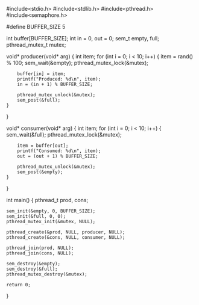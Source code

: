 #include<stdio.h>
#include<stdlib.h>
#include<pthread.h>
#include<semaphore.h>

#define BUFFER_SIZE 5

int buffer[BUFFER_SIZE];
int in = 0, out = 0;
sem_t empty, full;
pthread_mutex_t mutex;

void* producer(void* arg) {
    int item;
    for (int i = 0; i < 10; i++) {
        item = rand() % 100;
        sem_wait(&empty);
        pthread_mutex_lock(&mutex);

        buffer[in] = item;
        printf("Produced: %d\n", item);
        in = (in + 1) % BUFFER_SIZE;

        pthread_mutex_unlock(&mutex);
        sem_post(&full);
    }
}

void* consumer(void* arg) {
    int item;
    for (int i = 0; i < 10; i++) {
        sem_wait(&full);
        pthread_mutex_lock(&mutex);

        item = buffer[out];
        printf("Consumed: %d\n", item);
        out = (out + 1) % BUFFER_SIZE;

        pthread_mutex_unlock(&mutex);
        sem_post(&empty);
    }
}

int main() {
    pthread_t prod, cons;

    sem_init(&empty, 0, BUFFER_SIZE);
    sem_init(&full, 0, 0);
    pthread_mutex_init(&mutex, NULL);

    pthread_create(&prod, NULL, producer, NULL);
    pthread_create(&cons, NULL, consumer, NULL);

    pthread_join(prod, NULL);
    pthread_join(cons, NULL);

    sem_destroy(&empty);
    sem_destroy(&full);
    pthread_mutex_destroy(&mutex);

    return 0;
}
